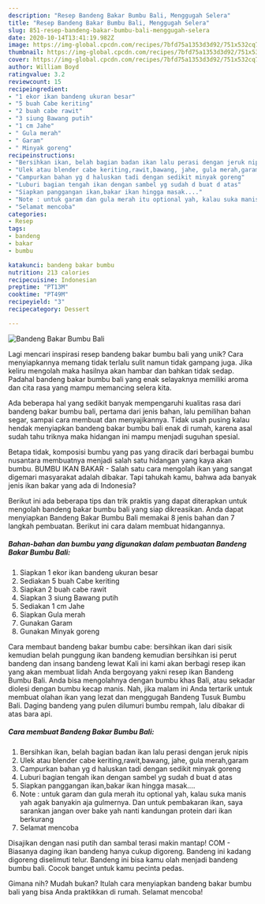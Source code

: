 ```yaml
---
description: "Resep Bandeng Bakar Bumbu Bali, Menggugah Selera"
title: "Resep Bandeng Bakar Bumbu Bali, Menggugah Selera"
slug: 851-resep-bandeng-bakar-bumbu-bali-menggugah-selera
date: 2020-10-14T13:41:19.982Z
image: https://img-global.cpcdn.com/recipes/7bfd75a1353d3d92/751x532cq70/bandeng-bakar-bumbu-bali-foto-resep-utama.jpg
thumbnail: https://img-global.cpcdn.com/recipes/7bfd75a1353d3d92/751x532cq70/bandeng-bakar-bumbu-bali-foto-resep-utama.jpg
cover: https://img-global.cpcdn.com/recipes/7bfd75a1353d3d92/751x532cq70/bandeng-bakar-bumbu-bali-foto-resep-utama.jpg
author: William Boyd
ratingvalue: 3.2
reviewcount: 15
recipeingredient:
- "1 ekor ikan bandeng ukuran besar"
- "5 buah Cabe keriting"
- "2 buah cabe rawit"
- "3 siung Bawang putih"
- "1 cm Jahe"
- " Gula merah"
- " Garam"
- " Minyak goreng"
recipeinstructions:
- "Bersihkan ikan, belah bagian badan ikan lalu perasi dengan jeruk nipis"
- "Ulek atau blender cabe keriting,rawit,bawang, jahe, gula merah,garam"
- "Campurkan bahan yg d haluskan tadi dengan sedikit minyak goreng"
- "Luburi bagian tengah ikan dengan sambel yg sudah d buat d atas"
- "Siapkan panggangan ikan,bakar ikan hingga masak...."
- "Note : untuk garam dan gula merah itu optional yah, kalau suka manis yah agak banyakin aja gulmernya. Dan untuk pembakaran ikan, saya sarankan jangan over bake yah nanti kandungan protein dari ikan berkurang"
- "Selamat mencoba"
categories:
- Resep
tags:
- bandeng
- bakar
- bumbu

katakunci: bandeng bakar bumbu 
nutrition: 213 calories
recipecuisine: Indonesian
preptime: "PT13M"
cooktime: "PT49M"
recipeyield: "3"
recipecategory: Dessert

---
```



![Bandeng Bakar Bumbu Bali](https://img-global.cpcdn.com/recipes/7bfd75a1353d3d92/751x532cq70/bandeng-bakar-bumbu-bali-foto-resep-utama.jpg)

Lagi mencari inspirasi resep bandeng bakar bumbu bali yang unik? Cara menyiapkannya memang tidak terlalu sulit namun tidak gampang juga. Jika keliru mengolah maka hasilnya akan hambar dan bahkan tidak sedap. Padahal bandeng bakar bumbu bali yang enak selayaknya memiliki aroma dan cita rasa yang mampu memancing selera kita.

Ada beberapa hal yang sedikit banyak mempengaruhi kualitas rasa dari bandeng bakar bumbu bali, pertama dari jenis bahan, lalu pemilihan bahan segar, sampai cara membuat dan menyajikannya. Tidak usah pusing kalau hendak menyiapkan bandeng bakar bumbu bali enak di rumah, karena asal sudah tahu triknya maka hidangan ini mampu menjadi suguhan spesial.

Betapa tidak, komposisi bumbu yang pas yang diracik dari berbagai bumbu nusantara membuatnya menjadi salah satu hidangan yang kaya akan bumbu. BUMBU IKAN BAKAR - Salah satu cara mengolah ikan yang sangat digemari masyarakat adalah dibakar. Tapi tahukah kamu, bahwa ada banyak jenis ikan bakar yang ada di Indonesia?


Berikut ini ada beberapa tips dan trik praktis yang dapat diterapkan untuk mengolah bandeng bakar bumbu bali yang siap dikreasikan. Anda dapat menyiapkan Bandeng Bakar Bumbu Bali memakai 8 jenis bahan dan 7 langkah pembuatan. Berikut ini cara dalam membuat hidangannya.

<!--inarticleads1-->

##### Bahan-bahan dan bumbu yang digunakan dalam pembuatan Bandeng Bakar Bumbu Bali:

1. Siapkan 1 ekor ikan bandeng ukuran besar
1. Sediakan 5 buah Cabe keriting
1. Siapkan 2 buah cabe rawit
1. Siapkan 3 siung Bawang putih
1. Sediakan 1 cm Jahe
1. Siapkan  Gula merah
1. Gunakan  Garam
1. Gunakan  Minyak goreng


Cara membaut bandeng bakar bumbu cabe: bersihkan ikan dari sisik kemudian belah punggung ikan bandeng kemudian bersihkan isi perut bandeng dan insang bandeng lewat Kali ini kami akan berbagi resep ikan yang akan membuat lidah Anda bergoyang yakni resep ikan Bandeng Bumbu Bali. Anda bisa mengolahnya dengan bumbu khas Bali, atau sekadar diolesi dengan bumbu kecap manis. Nah, jika malam ini Anda tertarik untuk membuat olahan ikan yang lezat dan menggugah Bandeng Tusuk Bumbu Bali. Daging bandeng yang pulen dilumuri bumbu rempah, lalu dibakar di atas bara api. 

<!--inarticleads2-->

##### Cara membuat Bandeng Bakar Bumbu Bali:

1. Bersihkan ikan, belah bagian badan ikan lalu perasi dengan jeruk nipis
1. Ulek atau blender cabe keriting,rawit,bawang, jahe, gula merah,garam
1. Campurkan bahan yg d haluskan tadi dengan sedikit minyak goreng
1. Luburi bagian tengah ikan dengan sambel yg sudah d buat d atas
1. Siapkan panggangan ikan,bakar ikan hingga masak....
1. Note : untuk garam dan gula merah itu optional yah, kalau suka manis yah agak banyakin aja gulmernya. Dan untuk pembakaran ikan, saya sarankan jangan over bake yah nanti kandungan protein dari ikan berkurang
1. Selamat mencoba


Disajikan dengan nasi putih dan sambal terasi makin mantap! COM - Biasanya daging ikan bandeng hanya cukup digoreng. Bandeng ini kadang digoreng diselimuti telur. Bandeng ini bisa kamu olah menjadi bandeng bumbu bali. Cocok banget untuk kamu pecinta pedas. 

Gimana nih? Mudah bukan? Itulah cara menyiapkan bandeng bakar bumbu bali yang bisa Anda praktikkan di rumah. Selamat mencoba!
